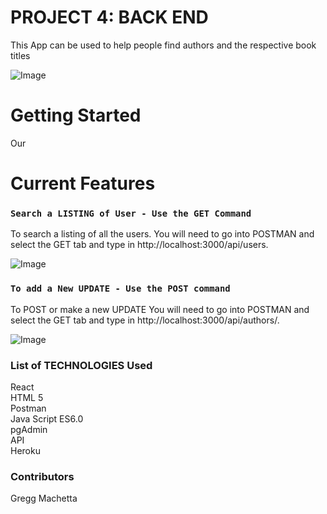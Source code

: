 # PROJECT 4: BACK END

This App can be used to help people find authors and the respective book titles

![Image](https://vermillionpubliclibrary.org/wp-content/uploads/2012/09/Book_Club_logo1.jpg)

# Getting Started

Our 


# Current Features



### `Search a LISTING of User - Use the GET Command`

To search a listing of all the users.  You will need to go into POSTMAN and select the GET tab and type in http://localhost:3000/api/users.

![Image]('./images/POSTMAN_Get.jpg')

### `To add a New UPDATE - Use the POST command`

To POST or make a new UPDATE  You will need to go into POSTMAN and select the GET tab and type in http://localhost:3000/api/authors/.

![Image]('./images/POSTMAN_POST.jpg')

### List of TECHNOLOGIES Used

React <br/>
HTML 5 <br/>
Postman <br/>
Java Script ES6.0 <br/>
pgAdmin <br/>
API <br/>
Heroku <br/>

### Contributors

Gregg Machetta 